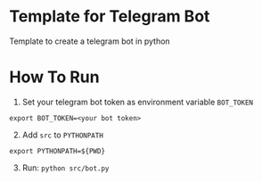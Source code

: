 # Template for Telegram Bot

Template to create a telegram bot in python

# How To Run

1. Set your telegram bot token as environment variable `BOT_TOKEN`

```
export BOT_TOKEN=<your bot token>
```

2. Add `src` to `PYTHONPATH`
```
export PYTHONPATH=${PWD}
```
3. Run:
`python src/bot.py`

